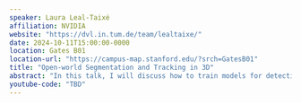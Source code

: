 ```yaml
---
speaker: Laura Leal-Taixé 
affiliation: NVIDIA
website: "https://dvl.in.tum.de/team/lealtaixe/"
date: 2024-10-11T15:00:00-0000
location: Gates B01
location-url: "https://campus-map.stanford.edu/?srch=GatesB01"
title: "Open-world Segmentation and Tracking in 3D"
abstract: "In this talk, I will discuss how to train models for detection and segmentation of 3D data, e.g., Lidar,  without having to actually annotate data in the 3D domain. I will discuss different uses of pseudo-labels and present a demo for our Segment Anything in Lidar."
youtube-code: "TBD"
---
```

